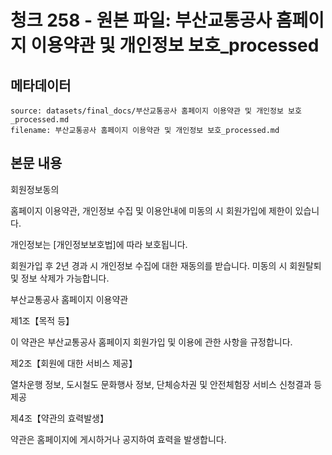 # 청크 258 - 원본 파일: 부산교통공사 홈페이지 이용약관 및 개인정보 보호_processed

## 메타데이터

```
source: datasets/final_docs/부산교통공사 홈페이지 이용약관 및 개인정보 보호_processed.md
filename: 부산교통공사 홈페이지 이용약관 및 개인정보 보호_processed.md
```

## 본문 내용

회원정보동의

홈페이지 이용약관, 개인정보 수집 및 이용안내에 미동의 시 회원가입에 제한이 있습니다.

개인정보는 [개인정보보호법]에 따라 보호됩니다.

회원가입 후 2년 경과 시 개인정보 수집에 대한 재동의를 받습니다. 미동의 시 회원탈퇴 및 정보 삭제가 가능합니다.

부산교통공사 홈페이지 이용약관

제1조【목적 등】

이 약관은 부산교통공사 홈페이지 회원가입 및 이용에 관한 사항을 규정합니다.

제2조【회원에 대한 서비스 제공】

열차운행 정보, 도시철도 문화행사 정보, 단체승차권 및 안전체험장 서비스 신청결과 등 제공

제4조【약관의 효력발생】

약관은 홈페이지에 게시하거나 공지하여 효력을 발생합니다.